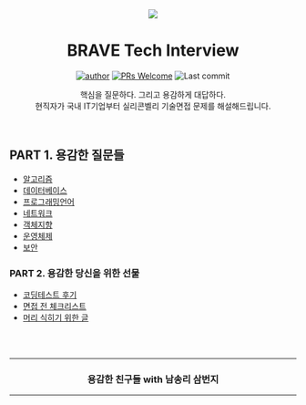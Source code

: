 <div align=center>

<img src="_raw/google-flat.png" />

# BRAVE Tech Interview

[![author](https://img.shields.io/badge/author-covenant-brightgreen.svg?style=flat-square)](https://covenant.tistory.com/)
[![PRs Welcome](https://img.shields.io/badge/PRs-welcome-brightgreen.svg?style=flat-square)](https://github.com/brave-people/Dev-Event/pulls)
![Last commit](https://img.shields.io/github/last-commit/brave-people/Dev-Event?style=flat-square)

핵심을 질문하다. 그리고 용감하게 대답하다. <br />
현직자가 국내 IT기업부터 실리콘벨리 기술면접 문제를 해설해드립니다.

</div>

<br />


## PART 1. 용감한 질문들
- [알고리즘](./contents/algorithm.md)
- [데이터베이스](./contents/database.md)
- [프로그래밍언어](./contents/language.md)
- [네트워크](./contents/network.md)
- [객체지향](./contents/oop.md)
- [운영체제](./contents/os.md)
- [보안](./contents/security.md)

### PART 2. 용감한 당신을 위한 선물
- [코딩테스트 후기](./contents/codingTest.md)
- [면접 전 체크리스트](./contents/before30mins.md)
- [머리 식히기 위한 글](./contents/source.md)

<br />
<br />
<div align=center>
  <hr />
    <h3> 용감한 친구들 with 남송리 삼번지 </h3>
  <hr />
</div>
